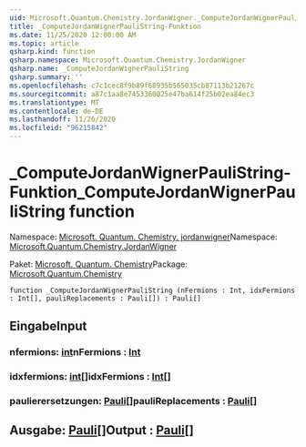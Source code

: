 ```yaml
---
uid: Microsoft.Quantum.Chemistry.JordanWigner._ComputeJordanWignerPauliString
title: _ComputeJordanWignerPauliString-Funktion
ms.date: 11/25/2020 12:00:00 AM
ms.topic: article
qsharp.kind: function
qsharp.namespace: Microsoft.Quantum.Chemistry.JordanWigner
qsharp.name: _ComputeJordanWignerPauliString
qsharp.summary: ''
ms.openlocfilehash: c7c1cec8f9b89f68935b565035cb87113b21267c
ms.sourcegitcommit: a87c1aa8e7453360025e47ba614f25b02ea84ec3
ms.translationtype: MT
ms.contentlocale: de-DE
ms.lasthandoff: 11/26/2020
ms.locfileid: "96215842"
---
```

# <a name="_computejordanwignerpaulistring-function"></a><span data-ttu-id="99e1b-102">_ComputeJordanWignerPauliString-Funktion</span><span class="sxs-lookup"><span data-stu-id="99e1b-102">_ComputeJordanWignerPauliString function</span></span>

<span data-ttu-id="99e1b-103">Namespace: [Microsoft. Quantum. Chemistry. jordanwigner](xref:Microsoft.Quantum.Chemistry.JordanWigner)</span><span class="sxs-lookup"><span data-stu-id="99e1b-103">Namespace: [Microsoft.Quantum.Chemistry.JordanWigner](xref:Microsoft.Quantum.Chemistry.JordanWigner)</span></span>

<span data-ttu-id="99e1b-104">Paket: [Microsoft. Quantum. Chemistry](https://nuget.org/packages/Microsoft.Quantum.Chemistry)</span><span class="sxs-lookup"><span data-stu-id="99e1b-104">Package: [Microsoft.Quantum.Chemistry](https://nuget.org/packages/Microsoft.Quantum.Chemistry)</span></span>




```qsharp
function _ComputeJordanWignerPauliString (nFermions : Int, idxFermions : Int[], pauliReplacements : Pauli[]) : Pauli[]
```


## <a name="input"></a><span data-ttu-id="99e1b-105">Eingabe</span><span class="sxs-lookup"><span data-stu-id="99e1b-105">Input</span></span>

### <a name="nfermions--int"></a><span data-ttu-id="99e1b-106">nfermions: [int](xref:microsoft.quantum.lang-ref.int)</span><span class="sxs-lookup"><span data-stu-id="99e1b-106">nFermions : [Int](xref:microsoft.quantum.lang-ref.int)</span></span>




### <a name="idxfermions--int"></a><span data-ttu-id="99e1b-107">idxfermions: [int](xref:microsoft.quantum.lang-ref.int)[]</span><span class="sxs-lookup"><span data-stu-id="99e1b-107">idxFermions : [Int](xref:microsoft.quantum.lang-ref.int)[]</span></span>




### <a name="paulireplacements--pauli"></a><span data-ttu-id="99e1b-108">paulierersetzungen: [Pauli](xref:microsoft.quantum.lang-ref.pauli)[]</span><span class="sxs-lookup"><span data-stu-id="99e1b-108">pauliReplacements : [Pauli](xref:microsoft.quantum.lang-ref.pauli)[]</span></span>





## <a name="output--pauli"></a><span data-ttu-id="99e1b-109">Ausgabe: [Pauli](xref:microsoft.quantum.lang-ref.pauli)[]</span><span class="sxs-lookup"><span data-stu-id="99e1b-109">Output : [Pauli](xref:microsoft.quantum.lang-ref.pauli)[]</span></span>

